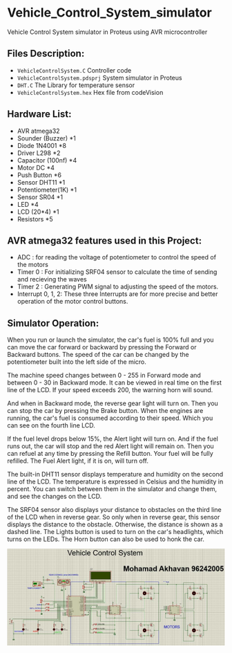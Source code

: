 # Vehicle_Control_System_simulator
 Vehicle Control System simulator in Proteus using AVR microcontroller

 ## Files Description:
 - `VehicleControlSystem.C` Controller code
 - `VehicleControlSystem.pdsprj` System simulator in Proteus
 - `DHT.C` The Library for temperature sensor
 - `VehicleControlSystem.hex` Hex file from codeVision

 ## Hardware List:
 - AVR atmega32
 - Sounder (Buzzer) *1
 - Diode 1N4001 *8
 - Driver L298 *2
 - Capacitor (100nf) *4 
 - Motor DC *4
 - Push Button *6
 - Sensor DHT11 *1
 - Potentiometer(1K) *1 
 - Sensor SR04 *1
 - LED *4
 - LCD (20*4) *1
 - Resistors *5

 ## AVR atmega32 features used in this Project:
 - ADC : for reading the voltage of potentiometer to control the speed of the motors
 - Timer 0 : For initializing SRF04 sensor to calculate the time of sending and recieving the waves
 - Timer 2 : Generating PWM signal to adjusting the speed of the motors.
 - Interrupt 0, 1, 2: These three Interrupts are for more precise and better operation of the motor control buttons.

 ## Simulator Operation:
 When you run or launch the simulator, the car's fuel is 100% full and you can move the car forward or backward by pressing the Forward or Backward buttons. The speed of the car can be changed by the potentiometer built into the left side of the micro.

 The machine speed changes between 0 - 255 in Forward mode and between 0 - 30 in Backward mode. It can be viewed in real time on the first line of the LCD.
 If your speed exceeds 200, the warning horn will sound.

 And when in Backward mode, the reverse gear light will turn on.
 Then you can stop the car by pressing the Brake button.
 When the engines are running, the car's fuel is consumed according to their speed.
 Which you can see on the fourth line LCD.

 If the fuel level drops below 15%, the Alert light will turn on.
 And if the fuel runs out, the car will stop and the red Alert light will remain on.
 Then you can refuel at any time by pressing the Refill button. Your fuel will be fully refilled. The Fuel Alert light, if it is on, will turn off.

 The built-in DHT11 sensor displays temperature and humidity on the second line of the LCD.
 The temperature is expressed in Celsius and the humidity in percent.
 You can switch between them in the simulator and change them, and see the changes on the LCD.

 The SRF04 sensor also displays your distance to obstacles on the third line of the LCD when in reverse gear. So only when in reverse gear, this sensor displays the distance to the obstacle. Otherwise, the distance is shown as a dashed line.
 The Lights button is used to turn on the car's headlights, which turns on the LEDs.
 The Horn button can also be used to honk the car.

![VehicleControlSystem_simulator](VehicleControlSystem.jpg)
